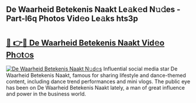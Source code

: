 ## De Waarheid Betekenis Naakt Le𝚊k𝚎d N𝚞𝚍es - Part-l6q Photos Vid𝚎o Le𝚊ks hts3p

# <h2><a href="http://fb6fgg.evod.top/?m=De+Waarheid+Betekenis+Naakt">🔗 👉🔴 De Waarheid Betekenis Naakt Vid𝚎o Ph𝚘t𝚘s</a></h2>

[![De Waarheid Betekenis Naakt N𝚞d𝚎s](https://i.imgur.com/8V9OHl7.gif)](http://fb6fgg.evod.top/?m=De+Waarheid+Betekenis+Naakt)
Influential social media star De Waarheid Betekenis Naakt, famous for sharing lifestyle and dance-themed content, including dance trend performances and mini vlogs. The public eye has been on De Waarheid Betekenis Naakt lately, a man of great influence and power in the business world. 
